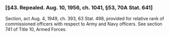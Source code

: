 ### [§43. Repealed. Aug. 10, 1956, ch. 1041, §53, 70A Stat. 641] ###

Section, act Aug. 4, 1949, ch. 393, 63 Stat. 498, provided for relative rank of commissioned officers with respect to Army and Navy officers. See section 741 of Title 10, Armed Forces.